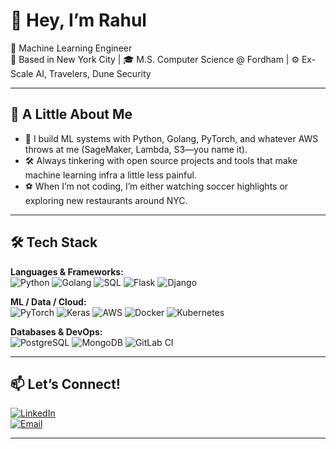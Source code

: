 # 👋 Hey, I’m Rahul

🚀 Machine Learning Engineer <br>
📍 Based in New York City | 🎓 M.S. Computer Science @ Fordham | ⚙️ Ex-Scale AI, Travelers, Dune Security

---

## 🌱 A Little About Me
- 🧰 I build ML systems with Python, Golang, PyTorch, and whatever AWS throws at me (SageMaker, Lambda, S3—you name it).
- 🛠️ Always tinkering with open source projects and tools that make machine learning infra a little less painful.
- ⚽ When I’m not coding, I’m either watching soccer highlights or exploring new restaurants around NYC.
---

## 🛠️ Tech Stack

**Languages & Frameworks:**  
![Python](https://img.shields.io/badge/Python-333?style=flat&logo=python)
![Golang](https://img.shields.io/badge/Go-333?style=flat&logo=go)
![SQL](https://img.shields.io/badge/SQL-333?style=flat&logo=postgresql)
![Flask](https://img.shields.io/badge/Flask-333?style=flat&logo=flask)
![Django](https://img.shields.io/badge/Django-333?style=flat&logo=django)

**ML / Data / Cloud:**  
![PyTorch](https://img.shields.io/badge/PyTorch-333?style=flat&logo=pytorch)
![Keras](https://img.shields.io/badge/Keras-333?style=flat&logo=keras)
![AWS](https://img.shields.io/badge/AWS-333?style=flat&logo=amazonaws)
![Docker](https://img.shields.io/badge/Docker-333?style=flat&logo=docker)
![Kubernetes](https://img.shields.io/badge/Kubernetes-333?style=flat&logo=kubernetes)

**Databases & DevOps:**  
![PostgreSQL](https://img.shields.io/badge/PostgreSQL-333?style=flat&logo=postgresql)
![MongoDB](https://img.shields.io/badge/MongoDB-333?style=flat&logo=mongodb)
![GitLab CI](https://img.shields.io/badge/GitLab_CI/CD-333?style=flat&logo=gitlab)

---

## 📫 Let’s Connect!

[![LinkedIn](https://img.shields.io/badge/-LinkedIn-0A66C2?style=flat&logo=linkedin&logoColor=white)](https://linkedin.com/in/kumarrah)  
[![Email](https://img.shields.io/badge/-Gmail-D14836?style=flat&logo=gmail&logoColor=white)](mailto:kumarrah2002@gmail.com)

---

